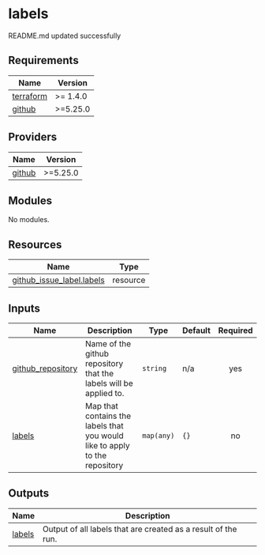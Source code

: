 # labels

<!-- BEGINNING OF PRE-COMMIT-TERRAFORM DOCS HOOK -->
README.md updated successfully
<!-- END OF PRE-COMMIT-TERRAFORM DOCS HOOK -->

<!-- BEGIN_TF_DOCS -->
## Requirements

| Name | Version |
|------|---------|
| <a name="requirement_terraform"></a> [terraform](#requirement\_terraform) | >= 1.4.0 |
| <a name="requirement_github"></a> [github](#requirement\_github) | >=5.25.0 |

## Providers

| Name | Version |
|------|---------|
| <a name="provider_github"></a> [github](#provider\_github) | >=5.25.0 |

## Modules

No modules.

## Resources

| Name | Type |
|------|------|
| [github_issue_label.labels](https://registry.terraform.io/providers/integrations/github/latest/docs/resources/issue_label) | resource |

## Inputs

| Name | Description | Type | Default | Required |
|------|-------------|------|---------|:--------:|
| <a name="input_github_repository"></a> [github\_repository](#input\_github\_repository) | Name of the github repository that the labels will be applied to. | `string` | n/a | yes |
| <a name="input_labels"></a> [labels](#input\_labels) | Map that contains the labels that you would like to apply to the repository | `map(any)` | `{}` | no |

## Outputs

| Name | Description |
|------|-------------|
| <a name="output_labels"></a> [labels](#output\_labels) | Output of all labels that are created as a result of the run. |
<!-- END_TF_DOCS -->